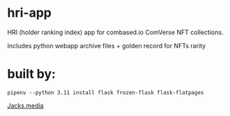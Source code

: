 # hri-app
HRI (holder ranking index) app for combased.io ComVerse NFT collections. 

Includes python webapp archive files + golden record for NFTs rarity

# built by:
	pipenv --python 3.11 install flask frozen-flask flask-flatpages


[Jacks.media](Jacks.media)

